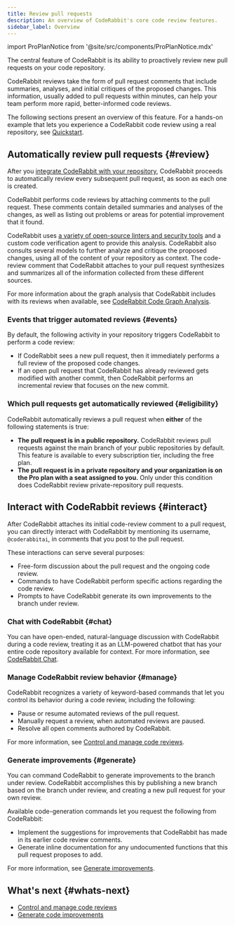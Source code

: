 ```yaml
---
title: Review pull requests
description: An overview of CodeRabbit's core code review features.
sidebar_label: Overview
---
```


import ProPlanNotice from '@site/src/components/ProPlanNotice.mdx'

The central feature of CodeRabbit is its ability to proactively review
new pull requests on your code repository.

CodeRabbit reviews take the form of pull request comments that
include summaries, analyses, and initial critiques of the proposed changes.
This information, usually added to pull requests within minutes, can help your team perform more rapid, better-informed code reviews.

The following sections present an overview of this feature. For a hands-on example that lets you experience a CodeRabbit code review using
a real repository, see [Quickstart](/getting-started/quickstart).

## Automatically review pull requests {#review}

After you [integrate CodeRabbit with your repository](/platforms), CodeRabbit proceeds
to automatically review every subsequent pull request, as soon as each one is created.

CodeRabbit performs code reviews by attaching comments to the pull request.
These comments contain detailed summaries and analyses of the changes,
as well as listing out problems or areas for potential improvement that it found.

CodeRabbit uses [a variety of open-source linters and security tools](/tools) and a custom
code verification agent to provide this analysis. CodeRabbit
also consults several models to further analyze and critique the proposed changes,
using all of the content of your repository as context. The code-review comment that CodeRabbit attaches
to your pull request synthesizes and summarizes all of the information collected from these different sources.

For more information about the graph analysis that CodeRabbit includes with its reviews
when available, see [CodeRabbit Code Graph Analysis](/integrations/code-graph-analysis).

### Events that trigger automated reviews {#events}

By default, the following activity in your repository triggers CodeRabbit to
perform a code review:

- If CodeRabbit sees a new pull request, then it immediately performs a full review
  of the proposed code changes.
- If an open pull request that CodeRabbit has already reviewed gets modified with another
  commit, then CodeRabbit performs an incremental review that focuses on the new commit.

### Which pull requests get automatically reviewed {#eligibility}

CodeRabbit automatically reviews a pull request when **either** of the following statements is true:

- **The pull request is in a public repository.** CodeRabbit reviews pull requests against the main branch of your public repositories by default. This feature is available to every subscription tier, including the free plan.  
- **The pull request is in a private repository and your organization is on the Pro plan with a seat assigned to you.** Only under this condition does CodeRabbit review private-repository pull requests.

<ProPlanNotice />

## Interact with CodeRabbit reviews {#interact}

After CodeRabbit attaches its initial code-review comment to a pull request, you can
directly interact with CodeRabbit by mentioning its username, `@coderabbitai`, in comments
that you post to the pull request.

These interactions can serve several purposes:

- Free-form discussion about the pull request and the ongoing code review.
- Commands to have CodeRabbit perform specific actions regarding the code review.
- Prompts to have CodeRabbit generate its own improvements to the branch under review.

### Chat with CodeRabbit {#chat}

You can have open-ended, natural-language discussion with CodeRabbit during a code review, treating it
as an LLM-powered chatbot that has your entire code repository available for context. For more information, see [CodeRabbit Chat](/guides/agent_chat).

### Manage CodeRabbit review behavior {#manage}

CodeRabbit recognizes a variety of keyword-based commands that let you control its
behavior during a code review, including the following:

- Pause or resume automated reviews of the pull request.
- Manually request a review, when automated reviews are paused.
- Resolve all open comments authored by CodeRabbit.

For more information, see [Control and manage code reviews](/guides/commands).

### Generate improvements {#generate}

You can command CodeRabbit to generate improvements to the branch under review.
CodeRabbit accomplishes this by publishing a new branch based on the branch under review,
and creating a new pull request for your own review.

Available code-generation commands let you request the following from CodeRabbit:

- Implement the suggestions for improvements that CodeRabbit has made in its earlier code review comments.
- Generate inline documentation for any undocumented functions that this pull request proposes to add.

For more information, see [Generate improvements](/guides/generate-improvements).

## What's next {#whats-next}

- [Control and manage code reviews](/guides/commands)
- [Generate code improvements](/guides/generate-improvements)
